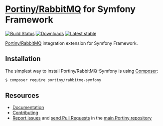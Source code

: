 # [Portiny/RabbitMQ](https://github.com/portiny/rabbitmq) for Symfony Framework

[![Build Status](https://img.shields.io/travis/portiny/rabbitmq-symfony.svg?style=flat-square)](https://travis-ci.org/portiny/rabbitmq-symfony)
[![Downloads](https://img.shields.io/packagist/dt/portiny/rabbitmq-symfony.svg?style=flat-square)](https://packagist.org/packages/portiny/rabbitmq-symfony)
[![Latest stable](https://img.shields.io/github/tag/portiny/rabbitmq-symfony.svg?style=flat-square)](https://packagist.org/packages/portiny/rabbitmq-symfony)

[Portiny/RabbitMQ](https://github.com/portiny/rabbitmq) integration extension for Symfony Framework.


## Installation

The simplest way to install Portiny/RabbitMQ-Symfony is using  [Composer](http://getcomposer.org/):

```sh
$ composer require portiny/rabbitmq-symfony
```


## Resources

 * [Documentation](https://github.com/portiny/rabbitmq-symfony/blob/master/docs/en/index.md)
 * [Contributing](https://github.com/portiny/portiny/blob/master/CODE_OF_CONDUCT.md)
 * [Report issues](https://github.com/portiny/portiny/issues) and [send Pull Requests](https://github.com/portiny/portiny/pulls) in the [main Portiny repository](https://github.com/portiny/portiny)
